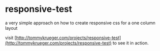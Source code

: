 responsive-test
===============

a very simple approach on how to create responsive css for a one column layout

visit [http://tommykrueger.com/projects/responsive-test](http://tommykrueger.com/projects/responsive-test) to see it in action.
